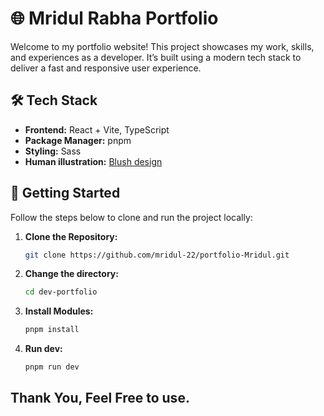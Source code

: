 # 🌐 Mridul Rabha Portfolio

Welcome to my portfolio website! This project showcases my work, skills, and experiences as a developer. It’s built using a modern tech stack to deliver a fast and responsive user experience.

## 🛠 Tech Stack

- **Frontend:** React + Vite, TypeScript
- **Package Manager:** pnpm
- **Styling:** Sass
- **Human illustration:** [Blush design](https://blush.design/collections)

## 🚀 Getting Started

Follow the steps below to clone and run the project locally:

1. **Clone the Repository:**

   ```bash
   git clone https://github.com/mridul-22/portfolio-Mridul.git
2. **Change the directory:**

   ```bash 
   cd dev-portfolio
3. **Install Modules:**

   ```bash 
   pnpm install

4. **Run dev:**

   ```bash 
   pnpm run dev


## Thank You, Feel Free to use.
